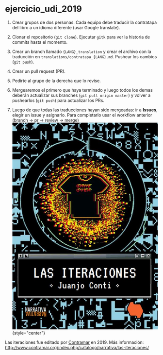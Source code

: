 # ejercicio_udi_2019

1. Crear grupos de dos personas. Cada equipo debe traducir la contratapa del libro a un idioma diferente (usar Google translate).

2. Clonar el repositorio (`git clone`). Ejecutar `gitk` para ver la historia de commits hasta el momento.

3. Crear un branch llamado `{LANG}_translation` y crear el archivo con la traducción en `translations/contratapa_{LANG}.md`. Pushear los cambios (`git push`).

4. Crear un pull request (PR).

5. Pedirte al grupo de la derecha que lo revise.

6. Mergearemos el primero que haya terminado y luego todos los demas deberán actualizar sus branches (`git pull origin master`) y volver a pushearlos (`git push`) para actualizar los PRs.

7. Luego de que todas las traducciones hayan sido mergeadas: ir a **Issues**, elegir un issue y asignarlo. Para completarlo usar el workflow anterior (branch -> pr -> review -> merge)
![las-iteraciones](las-iteraciones.jpg "las-iteraciones"){style="center"}

Las iteraciones fue editado por [Contramar](http://www.contramar.org/) en 2019. Más información: http://www.contramar.org/index.php/catalogo/narrativa/las-iteraciones/
